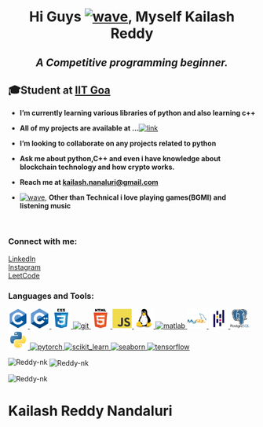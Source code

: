 <h1 align="center">Hi Guys <a href="https://emoji.discord.st/emojis/3d96defc-3ca3-4964-9393-9b72a3a0e549.gif"><img src="https://emoji.discord.st/emojis/3d96defc-3ca3-4964-9393-9b72a3a0e549.gif" width="64px" height="64px" alt="wave"></a>, Myself Kailash Reddy

<h2 align="center"><I>A Competitive programming beginner.</I></h2>

## 🎓Student at [IIT Goa ](https://iitgoa.ac.in/)


-  **I’m currently learning various libraries of python and also learning c++**

-  **All of my projects are available at ...**<a href="https://github.com/Reddy-nk?tab=repositories"><img src="https://emoji.discord.st/emojis/cb3dc3d2-fd74-4a3b-a9e1-f7ad58497090.gif" width="28px" height="28px" alt="link"></a>


-  **I’m looking to collaborate on any projects related to python**

-  **Ask me about python,C++ and even i have knowledge about blockchain technology and how crypto works.**

-  **Reach me at kailash.nanaluri@gmail.com**

- <a href="https://c.tenor.com/Pgotl6Np9Q4AAAAi/game-controller-activity.gif"><img src="https://c.tenor.com/Pgotl6Np9Q4AAAAi/game-controller-activity.gif" width="64px" height="64px" alt="wave"></a>, **Other than Technical i love playing games(BGMI) and listening music**

<br>

<h3 align="left">Connect with me:</h3>
<p align="left">
<a href="https://www.linkedin.com/in/nandaluri-reddy-8387501bb/">LinkedIn</a><br>
<a href="https://www.instagram.com/chinnu_reddy_0608/">Instagram</a><br>
<a href="https://leetcode.com/reddynk/">LeetCode</a>
</p>

<h3 align="left">Languages and Tools:</h3>
<p align="left"> <a href="https://www.cprogramming.com/" target="_blank" rel="noreferrer"> <img src="https://raw.githubusercontent.com/devicons/devicon/master/icons/c/c-original.svg" alt="c" width="40" height="40"/> </a> <a href="https://www.w3schools.com/cpp/" target="_blank" rel="noreferrer"> <img src="https://raw.githubusercontent.com/devicons/devicon/master/icons/cplusplus/cplusplus-original.svg" alt="cplusplus" width="40" height="40"/> </a> <a href="https://www.w3schools.com/css/" target="_blank" rel="noreferrer"> <img src="https://raw.githubusercontent.com/devicons/devicon/master/icons/css3/css3-original-wordmark.svg" alt="css3" width="40" height="40"/> </a> <a href="https://git-scm.com/" target="_blank" rel="noreferrer"> <img src="https://www.vectorlogo.zone/logos/git-scm/git-scm-icon.svg" alt="git" width="40" height="40"/> </a> <a href="https://www.w3.org/html/" target="_blank" rel="noreferrer"> <img src="https://raw.githubusercontent.com/devicons/devicon/master/icons/html5/html5-original-wordmark.svg" alt="html5" width="40" height="40"/> </a> <a href="https://developer.mozilla.org/en-US/docs/Web/JavaScript" target="_blank" rel="noreferrer"> <img src="https://raw.githubusercontent.com/devicons/devicon/master/icons/javascript/javascript-original.svg" alt="javascript" width="40" height="40"/> </a> <a href="https://www.linux.org/" target="_blank" rel="noreferrer"> <img src="https://raw.githubusercontent.com/devicons/devicon/master/icons/linux/linux-original.svg" alt="linux" width="40" height="40"/> </a> <a href="https://www.mathworks.com/" target="_blank" rel="noreferrer"> <img src="https://upload.wikimedia.org/wikipedia/commons/2/21/Matlab_Logo.png" alt="matlab" width="40" height="40"/> </a> <a href="https://www.mysql.com/" target="_blank" rel="noreferrer"> <img src="https://raw.githubusercontent.com/devicons/devicon/master/icons/mysql/mysql-original-wordmark.svg" alt="mysql" width="40" height="40"/> </a> <a href="https://pandas.pydata.org/" target="_blank" rel="noreferrer"> <img src="https://raw.githubusercontent.com/devicons/devicon/2ae2a900d2f041da66e950e4d48052658d850630/icons/pandas/pandas-original.svg" alt="pandas" width="40" height="40"/> </a> <a href="https://www.postgresql.org" target="_blank" rel="noreferrer"> <img src="https://raw.githubusercontent.com/devicons/devicon/master/icons/postgresql/postgresql-original-wordmark.svg" alt="postgresql" width="40" height="40"/> </a> <a href="https://www.python.org" target="_blank" rel="noreferrer"> <img src="https://raw.githubusercontent.com/devicons/devicon/master/icons/python/python-original.svg" alt="python" width="40" height="40"/> </a> <a href="https://pytorch.org/" target="_blank" rel="noreferrer"> <img src="https://www.vectorlogo.zone/logos/pytorch/pytorch-icon.svg" alt="pytorch" width="40" height="40"/> </a> <a href="https://scikit-learn.org/" target="_blank" rel="noreferrer"> <img src="https://upload.wikimedia.org/wikipedia/commons/0/05/Scikit_learn_logo_small.svg" alt="scikit_learn" width="40" height="40"/> </a> <a href="https://seaborn.pydata.org/" target="_blank" rel="noreferrer"> <img src="https://seaborn.pydata.org/_images/logo-mark-lightbg.svg" alt="seaborn" width="40" height="40"/> </a> <a href="https://www.tensorflow.org" target="_blank" rel="noreferrer"> <img src="https://www.vectorlogo.zone/logos/tensorflow/tensorflow-icon.svg" alt="tensorflow" width="40" height="40"/> </a> </p>
<p><img align="left" src="https://github-readme-stats.vercel.app/api/top-langs?username=Reddy-nk&show_icons=true&locale=en&layout=compact" alt="Reddy-nk" /></p>

<p>&nbsp;<img align="center" src="https://github-readme-stats.vercel.app/api?username=Reddy-nk&show_icons=true&locale=en" alt="Reddy-nk" /></p>

<p><img align="center" src="https://github-readme-streak-stats.herokuapp.com/?user=Reddy-nk&" alt="Reddy-nk" /></p>




# Kailash Reddy Nandaluri
